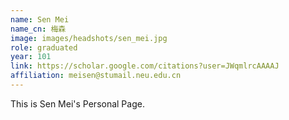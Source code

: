 ```yaml
---
name: Sen Mei
name_cn: 梅森
image: images/headshots/sen_mei.jpg
role: graduated
year: 101
link: https://scholar.google.com/citations?user=JWqmlrcAAAAJ
affiliation: meisen@stumail.neu.edu.cn
---
```


This is Sen Mei's Personal Page.